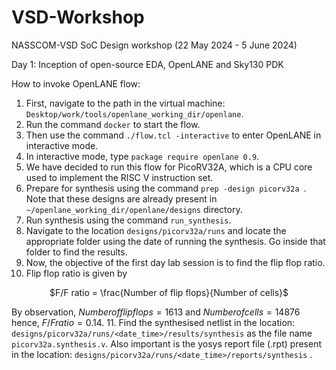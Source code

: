 # VSD-Workshop
NASSCOM-VSD SoC Design workshop (22 May 2024 - 5 June 2024)

Day 1: Inception of open-source EDA, OpenLANE and Sky130 PDK

How to invoke OpenLANE flow:
1. First, navigate to the path in the virtual machine: ```Desktop/work/tools/openlane_working_dir/openlane```.
2. Run the command ```docker``` to start the flow.
3. Then use the command ```./flow.tcl -interactive``` to enter OpenLANE in interactive mode.
4. In interactive mode, type ```package require openlane 0.9```.
5. We have decided to run this flow for PicoRV32A, which is a CPU core used to implement the RISC V instruction set.
6. Prepare for synthesis using the command ```prep -design picorv32a ```. Note that these designs are already present in ```~/openlane_working_dir/openlane/designs``` directory.
7. Run synthesis using the command ```run_synthesis```.
8. Navigate to the location ```designs/picorv32a/runs``` and locate the appropriate folder using the date of running the synthesis. Go inside that folder to find the results.
9. Now, the objective of the first day lab session is to find the flip flop ratio.
10. Flip flop ratio is given by
<p align ="center">
  $F/F  ratio = \frac{Number  of  flip  flops}{Number  of  cells}$ 
</p>

By observation, $Number of flip flops = 1613$ and $Number of cells = 14876$
hence, $F/F ratio = 0.14$. 
11. Find the synthesised netlist in the location: ```designs/picorv32a/runs/<date_time>/results/synthesis``` as the file name ```picorv32a.synthesis.v```. Also important is the yosys report file (.rpt) present in the location: ```designs/picorv32a/runs/<date_time>/reports/synthesis``` .
